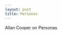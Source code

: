 ```yaml
---
layout: post
title: Personas
---
```


Allan Cooper on Personas 

[](http://maluta.github.io/images/personas.png)
